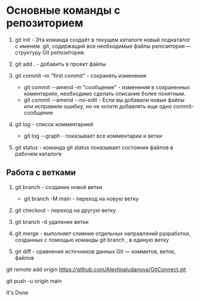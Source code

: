 # Основные команды с репозиторием

1. git init - Эта команда создаёт в текущем каталоге новый подкаталог с именем .git, содержащий все необходимые файлы репозитория — структуру Git репозитория. 

2. git add . - добавить в проект файлы 

3. git commit -m "first commit" - сохранять изменения

   * git commit --amend -m "сообщение" - изменения в сохраненных коментариях, необходимо сделать описание более понятным.
   *  git commit --amend --no-edit - Если вы добавили новые файлы или исправили ошибку, но не хотите добавлять еще одно commit-сообщение
   
4. git log - список комментарией
   * git log --graph - показывает все комментарии и ветки

5. git status - команда git status показывает состояния файлов в рабочем каталоге

## Работа с ветками
1. git branch - создание новой ветки

   * git branch -M main - переход на новую ветку

2. git checkout - переход на другую ветку

3. git branch -d удаление ветки

4. git merge - выполняет слияние отдельных направлений разработки, созданных с помощью команды git branch , в единую ветку 
5. git diff - сравнения источников данных Git — коммитов, веток, файлов



git remote add origin https://github.com/AlevtinaIudanova/GitConnect.git

git push -u origin main

It's Done

